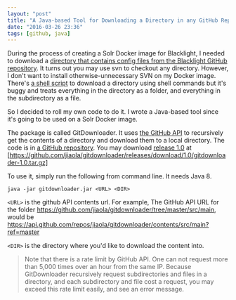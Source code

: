 ```yaml
---
layout: "post"
title: "A Java-based Tool for Downloading a Directory in any GitHub Repository"
date: "2016-03-26 23:36"
tags: [github, java]
---
```


During the process of creating a Solr Docker image for Blacklight, I needed to download a [directory that contains config files from the Blacklight GitHub repository](https://github.com/projectblacklight/blacklight/tree/master/solr). It turns out you may use svn to checkout any directory. However, I don't want to install otherwise-unnecessary SVN on my Docker image. There's [a shell script](https://github.com/ojbc/docker/blob/master/java8-karaf3/files/git-download.sh) to download a directory using shell commands but it's buggy and treats everything in the directory as a folder, and everything in the subdirectory as a file.

So I decided to roll my own code to do it. I wrote a Java-based tool since it's going to be used on a Solr Docker image.

<!-- more -->

The package is called GitDownloader. It uses [the GitHub API](https://developer.github.com/v3/) to recursively get the contents of a directory and download them to a local directory. The code is in [a GitHub repository](https://github.com/jiaola/gitdownloader). You may download [release 1.0](https://github.com/jiaola/gitdownloader/releases/tag/1.0) at [https://github.com/jiaola/gitdownloader/releases/download/1.0/gitdownloader-1.0.tar.gz]

To use it, simply run the following from command line. It needs Java 8.

```
java -jar gitdownloader.jar <URL> <DIR>
```

`<URL>` is the github API contents url. For example, The GitHub API URL for the folder https://github.com/jiaola/gitdownloader/tree/master/src/main, would be https://api.github.com/repos/jiaola/gitdownloader/contents/src/main?ref=master

`<DIR>` is the directory where you'd like to download the content into.

> Note that there is a rate limit by GitHub API. One can not request more than 5,000 times over an hour from the same IP. Because GitDownloader recursively request subdirectories and files in a directory, and each subdirectory and file cost a request, you may exceed this rate limit easily, and see an error message.
